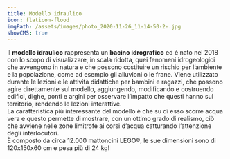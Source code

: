 ```yaml
---
title: Modello idraulico
icon: flaticon-flood
imgPath: /assets/images/photo_2020-11-26_11-14-50-2-.jpg
showCMS: true
---
```

Il **modello idraulico** rappresenta un **bacino idrografico** ed è nato nel 2018 con lo scopo di visualizzare, in scala ridotta, quei fenomeni idrogeologici che avvengono in natura e che possono costituire un rischio per l’ambiente e la popolazione, come ad esempio gli alluvioni o le frane. Viene utilizzato durante le lezioni e le attività didattiche per bambini e ragazzi, che possono agire direttamente sul modello, aggiungendo, modificando e costruendo edifici, dighe, ponti e argini per osservare l’impatto che questi hanno sul territorio, rendendo le lezioni interattive.\
La caratteristica più interessante del modello è che su di esso scorre acqua vera e questo permette di mostrare, con un ottimo grado di realismo, ciò che avviene nelle zone limitrofe ai corsi d’acqua catturando l’attenzione degli interlocutori.\
È composto da circa 12.000 mattoncini LEGO®, le sue dimensioni sono di 120x150x60 cm e pesa più di 24 kg!